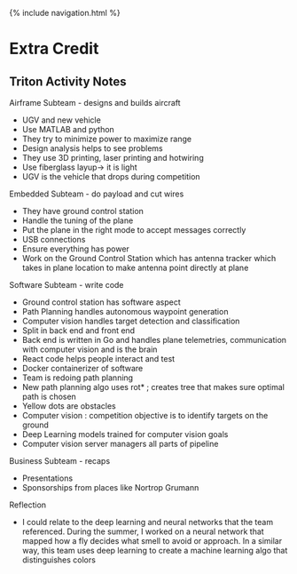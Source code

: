 {% include navigation.html %}

# Extra Credit
## Triton Activity Notes

Airframe Subteam - designs and builds aircraft
- UGV and new vehicle
- Use MATLAB and python
- They try to minimize power to maximize range
- Design analysis helps to see problems
- They use 3D printing, laser printing and hotwiring
- Use fiberglass layup→ it is light
- UGV is the vehicle that drops during competition

Embedded Subteam - do payload and cut wires
- They have ground control station
- Handle the tuning of the plane
- Put the plane in the right mode to accept messages correctly
- USB connections
- Ensure everything has power
- Work on the Ground Control Station which has antenna tracker which takes in plane location to make antenna point directly at plane

Software Subteam - write code
- Ground control station has software aspect
- Path Planning handles autonomous waypoint generation
- Computer vision handles target detection and classification
- Split in back end and front end
- Back end is written in Go and handles plane telemetries, communication with computer vision and is the brain
- React code helps people interact and test
- Docker containerizer of software
- Team is redoing path planning
- New path planning algo uses rot* ; creates tree that makes sure optimal path is chosen
- Yellow dots are obstacles
- Computer vision : competition objective is to identify targets on the ground
- Deep Learning models trained for computer vision goals
- Computer vision server managers all parts of pipeline


Business Subteam - recaps
- Presentations
- Sponsorships from places like Nortrop Grumann

Reflection
- I could relate to the deep learning and neural networks that the team referenced. During the summer, I worked on a neural network that mapped how a fly decides what smell to avoid or approach. In a similar way, this team uses deep learning to create a machine learning algo that distinguishes colors
